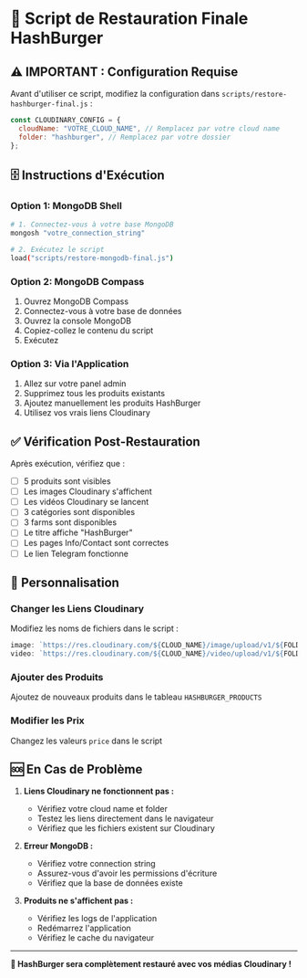 # 🚀 Script de Restauration Finale HashBurger

## ⚠️ IMPORTANT : Configuration Requise

Avant d'utiliser ce script, modifiez la configuration dans `scripts/restore-hashburger-final.js` :

```javascript
const CLOUDINARY_CONFIG = {
  cloudName: "VOTRE_CLOUD_NAME", // Remplacez par votre cloud name
  folder: "hashburger", // Remplacez par votre dossier
};
```

## 🗄️ Instructions d'Exécution

### Option 1: MongoDB Shell
```bash
# 1. Connectez-vous à votre base MongoDB
mongosh "votre_connection_string"

# 2. Exécutez le script
load("scripts/restore-mongodb-final.js")
```

### Option 2: MongoDB Compass
1. Ouvrez MongoDB Compass
2. Connectez-vous à votre base de données
3. Ouvrez la console MongoDB
4. Copiez-collez le contenu du script
5. Exécutez

### Option 3: Via l'Application
1. Allez sur votre panel admin
2. Supprimez tous les produits existants
3. Ajoutez manuellement les produits HashBurger
4. Utilisez vos vrais liens Cloudinary

## ✅ Vérification Post-Restauration

Après exécution, vérifiez que :
- [ ] 5 produits sont visibles
- [ ] Les images Cloudinary s'affichent
- [ ] Les vidéos Cloudinary se lancent
- [ ] 3 catégories sont disponibles
- [ ] 3 farms sont disponibles
- [ ] Le titre affiche "HashBurger"
- [ ] Les pages Info/Contact sont correctes
- [ ] Le lien Telegram fonctionne

## 🔧 Personnalisation

### Changer les Liens Cloudinary
Modifiez les noms de fichiers dans le script :
```javascript
image: `https://res.cloudinary.com/${CLOUD_NAME}/image/upload/v1/${FOLDER}/VOTRE_FICHIER.jpg`,
video: `https://res.cloudinary.com/${CLOUD_NAME}/video/upload/v1/${FOLDER}/VOTRE_FICHIER.mp4`,
```

### Ajouter des Produits
Ajoutez de nouveaux produits dans le tableau `HASHBURGER_PRODUCTS`

### Modifier les Prix
Changez les valeurs `price` dans le script

## 🆘 En Cas de Problème

1. **Liens Cloudinary ne fonctionnent pas :**
   - Vérifiez votre cloud name et folder
   - Testez les liens directement dans le navigateur
   - Vérifiez que les fichiers existent sur Cloudinary

2. **Erreur MongoDB :**
   - Vérifiez votre connection string
   - Assurez-vous d'avoir les permissions d'écriture
   - Vérifiez que la base de données existe

3. **Produits ne s'affichent pas :**
   - Vérifiez les logs de l'application
   - Redémarrez l'application
   - Vérifiez le cache du navigateur

---

**🔄 HashBurger sera complètement restauré avec vos médias Cloudinary !**
